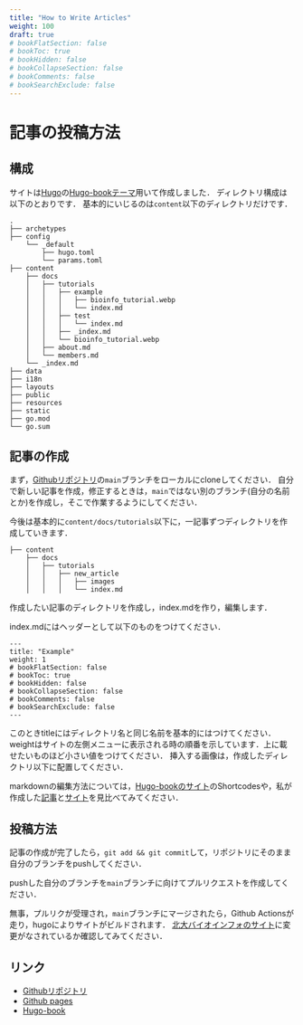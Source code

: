 ```yaml
---
title: "How to Write Articles"
weight: 100
draft: true
# bookFlatSection: false
# bookToc: true
# bookHidden: false
# bookCollapseSection: false
# bookComments: false
# bookSearchExclude: false
---
```


# 記事の投稿方法

## 構成
サイトは[Hugo](https://gohugo.io/)の[Hugo-bookテーマ](https://themes.gohugo.io/themes/hugo-book/)用いて作成しました．
ディレクトリ構成は以下のとおりです．
基本的にいじるのは`content`以下のディレクトリだけです．


```
.
├── archetypes
├── config
    └── _default
        ├── hugo.toml
        └── params.toml
├── content
    ├── docs
    │   ├── tutorials
    │   │   ├── example
    │   │   │   ├── bioinfo_tutorial.webp
    │   │   │   └── index.md
    │   │   ├── test
    │   │   │   └── index.md
    │   │   ├── _index.md
    │   │   └── bioinfo_tutorial.webp
    │   ├── about.md
    │   └── members.md
    └── _index.md
├── data
├── i18n
├── layouts
├── public
├── resources
├── static
├── go.mod
└── go.sum

```

## 記事の作成
まず，[Githubリポジトリ](https://github.com/HU-bioinfo/hu-bioinfo.github.io)の`main`ブランチをローカルにcloneしてください．
自分で新しい記事を作成，修正するときは，`main`ではない別のブランチ(自分の名前とか)を作成し，そこで作業するようにしてください．


今後は基本的に`content/docs/tutorials`以下に，一記事ずつディレクトリを作成していきます．

```
├── content
    ├── docs
    │   ├── tutorials
    │   │   ├── new_article
    │   │   │   ├── images
    │   │   │   └── index.md
```
作成したい記事のディレクトリを作成し，index.mdを作り，編集します．

index.mdにはヘッダーとして以下のものをつけてください．

```markdown=
---
title: "Example"
weight: 1
# bookFlatSection: false
# bookToc: true
# bookHidden: false
# bookCollapseSection: false
# bookComments: false
# bookSearchExclude: false
---
```
このときtitleにはディレクトリ名と同じ名前を基本的にはつけてください．
weightはサイトの左側メニューに表示される時の順番を示しています．上に載せたいものほど小さい値をつけてください．
挿入する画像は，作成したディレクトリ以下に配置してください．

markdownの編集方法については，[Hugo-bookのサイト](https://hugo-book-demo.netlify.app/)のShortcodesや，私が作成した[記事](https://github.com/HU-bioinfo/hu-bioinfo.github.io/blob/main/content/docs/example/index.md)と[サイト](https://hu-bioinfo.github.io/docs/example/)を見比べてみてください．


## 投稿方法
記事の作成が完了したら，`git add && git commit`して，リポジトリにそのまま自分のブランチをpushしてください．

pushした自分のブランチを`main`ブランチに向けてプルリクエストを作成してください．

無事，プルリクが受理され，`main`ブランチにマージされたら，Github Actionsが走り，hugoによりサイトがビルドされます．
[北大バイオインフォのサイト](https://hu-bioinfo.github.io/)に変更がなされているか確認してみてください．


## リンク

* [Githubリポジトリ](https://github.com/HU-bioinfo/hu-bioinfo.github.io)
* [Github pages](https://hu-bioinfo.github.io/)
* [Hugo-book](https://hugo-book-demo.netlify.app/)

